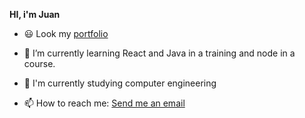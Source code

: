 <strong>HI, i'm Juan</strong>
<br>

- :smiley: Look my [portfolio](https://portfolio-juanprato.herokuapp.com/)

- 🌱 I’m currently learning React and Java in a training and node in a course.

- :school: I'm currently studying computer engineering

- 📫 How to reach me: <a href = "pratojuanmanuel2@gmail.com">Send me an email</a>
